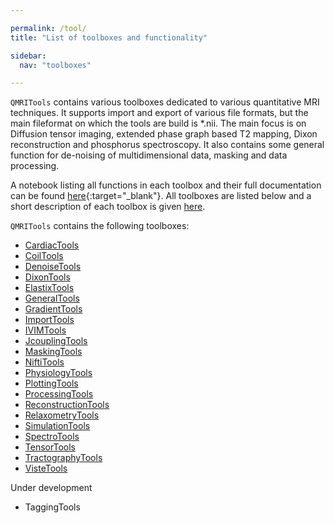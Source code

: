 ```yaml
---

permalink: /tool/
title: "List of toolboxes and functionality"

sidebar:
  nav: "toolboxes"

---
```


`QMRITools` contains various toolboxes dedicated to various quantitative MRI techniques. It supports 
import and export of various file formats, but the main fileformat on which the tools are build is *.nii. The main focus is on Diffusion tensor imaging, extended phase graph based T2 mapping, Dixon reconstruction and phosphorus spectroscopy. It also contains some general function for de-noising of multidimensional data, masking and data processing. 

A notebook listing all functions in each toolbox and their full documentation can be found [here](https://github.com/mfroeling/QMRITools/tree/master/QMRITools/Resources/All-Functions.nb){:target="_blank"}.
All toolboxes are listed below and a short description of each toolbox is given [here](../tool/description). 

`QMRITools` contains the following toolboxes:

-   [CardiacTools](../tool/description/#cardiactools-)
-   [CoilTools](../tool/description/#coiltools-)
-   [DenoiseTools](../tool/description/#denoisetools-)
-   [DixonTools](../tool/description/#dixontools-)
-   [ElastixTools](../tool/description/#elasitxtools-)
-   [GeneralTools](../tool/description/#generaltools-)
-   [GradientTools](../tool/description/#gradienttools-)
-   [ImportTools](../tool/description/#importtools-)
-   [IVIMTools](../tool/description/#ivimtools-)
-   [JcouplingTools](../tool/description/#jcouplingtools-)
-   [MaskingTools](../tool/description/#maskingtools-)
-   [NiftiTools](../tool/description/#niftitools-)
-   [PhysiologyTools](../tool/description/#psysiologytools-)
-   [PlottingTools](../tool/description/#plottingtools-)
-   [ProcessingTools](../tool/description/#processingtools-)
-   [ReconstructionTools](../tool/description/#reconstructiontools-)
-   [RelaxometryTools](../tool/description/#relaxometrytools-)
-   [SimulationTools](../tool/description/#simulationtools-)
-   [SpectroTools](../tool/description/#spectrotools-)
-   [TensorTools](../tool/description/#tensortools-)
-   [TractographyTools](../tool/description/#tractographytools-)
-   [VisteTools](../tool/description/#vistetools-)

Under development

-   TaggingTools
